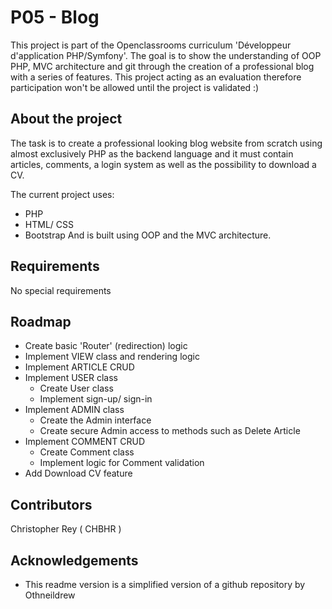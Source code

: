 # P05 - Blog
This project is part of the Openclassrooms curriculum 'Développeur d'application PHP/Symfony'. The goal is to show the understanding of OOP PHP, MVC architecture and git through the creation of a professional blog with a series of features.
This project acting as an evaluation therefore participation won't be allowed until the project is validated :)

## About the project
The task is to create a professional looking blog website from scratch using almost exclusively PHP as the backend language and it must contain articles, comments, a login system as well as the possibility to download a CV.

The current project uses:
* PHP
* HTML/ CSS
* Bootstrap
And is built using OOP and the MVC architecture.

## Requirements
No special requirements

## Roadmap
* Create basic 'Router' (redirection) logic
* Implement VIEW class and rendering logic
* Implement ARTICLE CRUD
* Implement USER class
  * Create User class
  * Implement sign-up/ sign-in
* Implement ADMIN class
  * Create the Admin interface
  * Create secure Admin access to methods such as Delete Article
* Implement COMMENT CRUD
  * Create Comment class
  * Implement logic for Comment validation
* Add Download CV feature

## Contributors
Christopher Rey ( CHBHR )

## Acknowledgements
* This readme version is a simplified version of a github repository by Othneildrew
